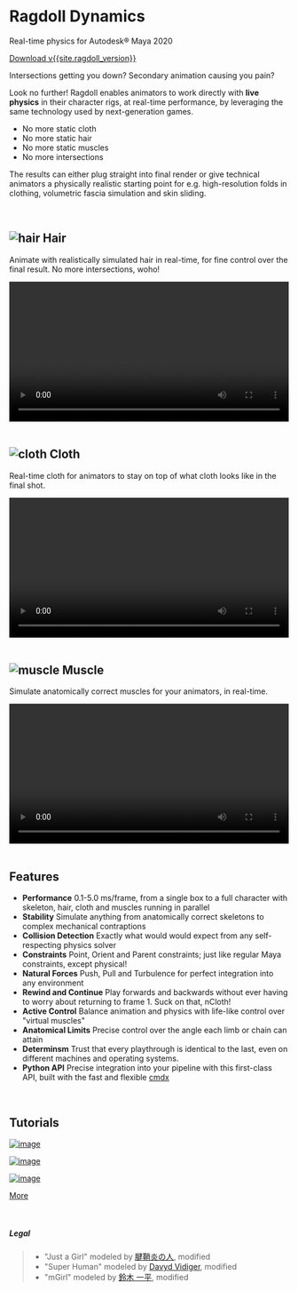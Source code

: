 # Ragdoll Dynamics

Real-time physics for Autodesk® Maya 2020

<a class="button" href="download">Download v{{site.ragdoll_version}}</a>

Intersections getting you down? Secondary animation causing you pain?

Look no further! Ragdoll enables animators to work directly with **live physics** in their character rigs, at real-time performance, by leveraging the same technology used by next-generation games.

- No more static cloth
- No more static hair
- No more static muscles
- No more intersections

The results can either plug straight into final render or give technical animators a physically realistic starting point for e.g. high-resolution folds in clothing, volumetric fascia simulation and skin sliding.

<br>

## ![hair](https://user-images.githubusercontent.com/47274066/95461849-9cffe280-096e-11eb-8a7a-f2152a4ea30e.png) Hair

Animate with realistically simulated hair in real-time, for fine control over the final result. No more intersections, woho!

<video width="100%" loop autoplay preload="true">
  <source src="/assets/justagirl4.mov">
</video>
 
<br>
<br>

## ![cloth](https://user-images.githubusercontent.com/47274066/95461823-95d8d480-096e-11eb-96d8-04daf71690dc.png) Cloth

Real-time cloth for animators to stay on top of what cloth looks like in the final shot.

<video width="100%" loop autoplay preload="true">
  <source src="/assets/mgirl_render1.mov">
</video>
 
<br>
<br>

## ![muscle](https://user-images.githubusercontent.com/47274066/95461832-983b2e80-096e-11eb-9b9e-b2eb90bc66bd.png) Muscle

Simulate anatomically correct muscles for your animators, in real-time.

<video width="100%" loop autoplay preload="true">
  <source src="/assets/muscle.mov">
</video>
 
<br>
<br>

## Features

- **Performance** 0.1-5.0 ms/frame, from a single box to a full character with skeleton, hair, cloth and muscles running in parallel
- **Stability** Simulate anything from anatomically correct skeletons to complex mechanical contraptions
- **Collision Detection** Exactly what would would expect from any self-respecting physics solver
- **Constraints** Point, Orient and Parent constraints; just like regular Maya constraints, except physical!
- **Natural Forces** Push, Pull and Turbulence for perfect integration into any environment
- **Rewind and Continue** Play forwards and backwards without ever having to worry about returning to frame 1. Suck on that, nCloth!
- **Active Control** Balance animation and physics with life-like control over "virtual muscles"
- **Anatomical Limits** Precise control over the angle each limb or chain can attain
- **Determinsm** Trust that every playthrough is identical to the last, even on different machines and operating systems.
- **Python API** Precise integration into your pipeline with this first-class API, built with the fast and flexible [cmdx](https://github.com/mottosso/cmdx)

<br>

## Tutorials

[![image](https://user-images.githubusercontent.com/47274066/95450416-2c50ca00-095e-11eb-90c9-a3c671f99c58.png)](https://youtu.be/mJFRmRGthMw)

[![image](https://user-images.githubusercontent.com/47274066/95450438-3377d800-095e-11eb-856c-94b6d634fbdb.png)](https://youtu.be/HsyCGfuim0k)

[![image](https://user-images.githubusercontent.com/47274066/95450452-383c8c00-095e-11eb-82b0-09954e2c706c.png)](https://youtu.be/sKESMr5lyz0)

<a class="button" href="howto">More</a>

<br>

##### Legal

> - "Just a Girl" modeled by [腱鞘炎の人](https://sketchfab.com/3d-models/just-a-girl-b2359160a4f54e76b5ae427a55d9594d), modified
> - "Super Human" modeled by [Davyd Vidiger](https://sketchfab.com/3d-models/super-human-7aa58e978b9f4357b8e73d8e0440c896), modified
> - "mGirl" modeled by [鈴木 一平](https://github.com/mgear-dev/Data-centric_rigging_sample_data), modified
